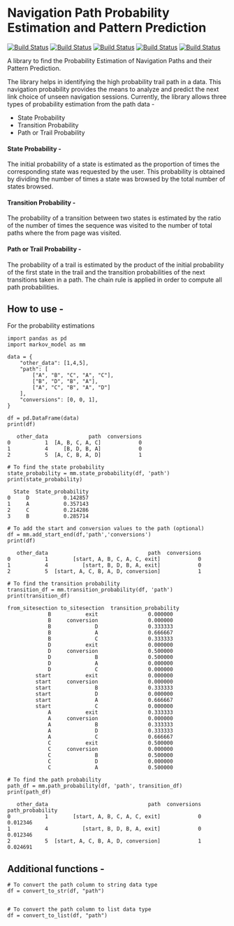# Navigation Path Probability Estimation and Pattern Prediction
[![Build Status](https://img.shields.io/badge/build-passed-brightgreen.svg)]() [![Build Status](https://img.shields.io/cran/l/devtools.svg)]() [![Build Status](https://img.shields.io/badge/release-v1.0.0-green.svg)]() [![Build Status](https://img.shields.io/conda/pn/conda-forge/python.svg?maxAge=2592000)]() [![Build Status](https://img.shields.io/pypi/pyversions/Django.svg?maxAge=2592000)]()

A library to find the Probability Estimation of Navigation Paths and their Pattern Prediction.

The library helps in identifying the high probability trail path in a data. This navigation probability provides the means to analyze and predict the next link choice of unseen navigation sessions. Currently, the library allows three types of probability estimation from the path data -
- State Probability
- Transition Probability
- Path or Trail Probability

#### State Probability -
The initial probability of a state is estimated as the proportion of times the corresponding state was requested by the user. This probability is obtained by dividing the number of times a state was browsed by the total number of states browsed.

#### Transition Probability -
The probability of a transition between two states is estimated by the ratio of the number of times the sequence was visited to
the number of total paths where the from page was visited.

#### Path or Trail Probability -
The probability of a trail is estimated by the product of the initial probability of the first state in the trail and the transition probabilities of the next transitions taken in a path. The chain rule is applied in order to compute all path probabilities.


## How to use -

For the probability estimations
```
import pandas as pd
import markov_model as mm

data = {
	"other_data": [1,4,5],
    "path": [
    	["A", "B", "C", "A", "C"],
    	["B", "D", "B", "A"],
    	["A", "C", "B", "A", "D"]
    ],
    "conversions": [0, 0, 1],
}

df = pd.DataFrame(data)
print(df)
```
```
   other_data             path  conversions
0           1  [A, B, C, A, C]            0
1           4     [B, D, B, A]            0
2           5  [A, C, B, A, D]            1
```




```
# To find the state probability
state_probability = mm.state_probability(df, 'path')
print(state_probability)
```
```
  State  State_probability
0     D           0.142857
1     A           0.357143
2     C           0.214286
3     B           0.285714
```


```
# To add the start and conversion values to the path (optional)
df = mm.add_start_end(df,'path','conversions')
print(df)
```
```
   other_data                                path  conversions
0           1        [start, A, B, C, A, C, exit]            0
1           4           [start, B, D, B, A, exit]            0
2           5  [start, A, C, B, A, D, conversion]            1
```


```
# To find the transition probability
transition_df = mm.transition_probability(df, 'path')
print(transition_df)
```
```
from_sitesection to_sitesection  transition_probability
             B           exit                0.000000
             B     conversion                0.000000
             B              D                0.333333
             B              A                0.666667
             B              C                0.333333
             D           exit                0.000000
             D     conversion                0.500000
             D              B                0.500000
             D              A                0.000000
             D              C                0.000000
         start           exit                0.000000
         start     conversion                0.000000
         start              B                0.333333
         start              D                0.000000
         start              A                0.666667
         start              C                0.000000
             A           exit                0.333333
             A     conversion                0.000000
             A              B                0.333333
             A              D                0.333333
             A              C                0.666667
             C           exit                0.500000
             C     conversion                0.000000
             C              B                0.500000
             C              D                0.000000
             C              A                0.500000
```



```
# To find the path probability
path_df = mm.path_probability(df, 'path', transition_df)
print(path_df)
```
```
   other_data                                path  conversions  path_probability
0           1        [start, A, B, C, A, C, exit]            0          0.012346
1           4           [start, B, D, B, A, exit]            0          0.012346
2           5  [start, A, C, B, A, D, conversion]            1          0.024691

```


## Additional functions -

```
# To convert the path column to string data type
df = convert_to_str(df, "path")


# To convert the path column to list data type
df = convert_to_list(df, "path")
```

